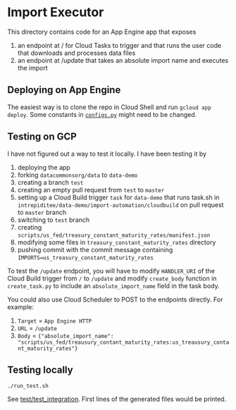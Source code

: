 # Import Executor

This directory contains code for an App Engine app that exposes
1. an endpoint at / for Cloud Tasks to trigger and that runs the user code
   that downloads and processes data files
2. an endpoint at /update that takes an absolute import name and executes
   the import
   
   
## Deploying on App Engine

The easiest way is to clone the repo in Cloud Shell and run
`gcloud app deploy`. Some constants in [`configs.py`](app/configs.py) might
need to be changed. 

## Testing on GCP

I have not figured out a way to test it locally. I have been testing it by
1. deploying the app
2. forking `datacommonsorg/data` to `data-demo`
3. creating a branch `test`
4. creating an empty pull request from `test` to `master`
3. setting up a Cloud Build trigger `task` for `data-demo` that runs task.sh in
   `intrepiditee/data-demo/import-automation/cloudbuild` on pull request
   to `master` branch
4. switching to `test` branch
4. creating `scripts/us_fed/treasury_constant_maturity_rates/manifest.json`
5. modifying some files in `treasury_constant_maturity_rates` directory
6. pushing commit with the commit message containing
   `IMPORTS=us_treasury_constant_maturity_rates`

To test the `/update` endpoint, you will have to modify `HANDLER_URI` of the
Cloud Build trigger from `/` to `/update` and modify `create_body` function in
`create_task.py` to include an `absolute_import_name` field in the task body.

You could also use Cloud Scheduler to POST to the endpoints directly. For example:
1. `Target` = `App Engine HTTP`
2. `URL` = `/update`
3. `Body` = `{"absolute_import_name": "scripts/us_fed/treausury_contant_maturity_rates:us_treausury_contant_maturity_rates"}`


## Testing locally

```
./run_test.sh
```

See [test/test_integration](test/test_integration.py).  First lines of the
generated files would be printed.
